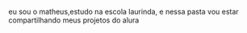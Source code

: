 eu sou o matheus,estudo na escola laurinda, e nessa pasta vou estar compartilhando meus projetos do alura 
